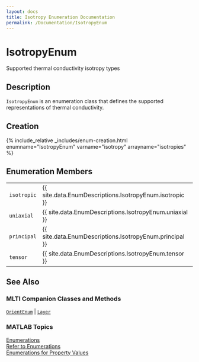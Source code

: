 ```yaml
---
layout: docs
title: Isotropy Enumeration Documentation
permalink: /Documentation/IsotropyEnum
---
```


# IsotropyEnum

Supported thermal conductivity isotropy types

## Description

`IsotropyEnum` is an enumeration class that defines the supported representations of thermal conductivity.

## Creation

{% include_relative _includes/enum-creation.html enumname="IsotropyEnum" varname="isotropy" arrayname="isotropies" %}

## Enumeration Members

<table>
  <tr>
    <td>
      <code>isotropic</code>
    </td>
    <td>
      {{ site.data.EnumDescriptions.IsotropyEnum.isotropic }}
    </td>
  </tr>
  <tr>
    <td>
      <code>uniaxial</code>
    </td>
    <td>
      {{ site.data.EnumDescriptions.IsotropyEnum.uniaxial }}
    </td>
  </tr>
    <tr>
    <td>
      <code>principal</code>
    </td>
    <td>
      {{ site.data.EnumDescriptions.IsotropyEnum.principal }}
    </td>
  </tr>
    <tr>
    <td>
      <code>tensor</code>
    </td>
    <td>
      {{ site.data.EnumDescriptions.IsotropyEnum.tensor }}
    </td>
  </tr>
</table>

## See Also
### MLTI Companion Classes and Methods
[`OrientEnum`](/MLTI/Documentation/OrientEnum) | [`Layer`](/MLTI/Documentation/Layer)

### MATLAB Topics
[Enumerations](https://www.mathworks.com/help/matlab/enumeration-classes.html)<br>
[Refer to Enumerations](https://www.mathworks.com/help/matlab/matlab_oop/how-to-refer-to-enumerations.html)<br>
[Enumerations for Property Values](https://www.mathworks.com/help/matlab/matlab_oop/restrict-property-values-to-enumerations.html)








